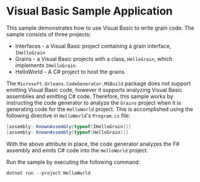 # Visual Basic Sample Application

This sample demonstrates how to use Visual Basic to write grain code. The sample consists of three projects:

* Interfaces - a Visual Basic project containing a grain interface, `IHelloGrain`
* Grains - a Visual Basic projects with a class, `HelloGrain`, which implements `IHelloGrain`
* HelloWorld - A C# project to host the grains

The `Microsoft.Orleans.CodeGenerator.MSBuild` package does not support emitting Visual Basic code, however it supports analyzing Visual Basic assemblies and emitting C# code.
Therefore, this sample works by instructing the code generator to analyze the `Grains` project when it is generating code for the `HelloWorld` project.
This is accomplished using the following directive in `HelloWorld`'s `Program.cs` file:

``` C#
[assembly: KnownAssembly(typeof(IHelloGrain))]
[assembly: KnownAssembly(typeof(HelloGrain))]
```

With the above attribute in place, the code generator analyzes the F# assembly and emits C# code into the `HelloWorld` project.

Run the sample by executing the following command:

``` powershell
dotnet run --project HelloWorld
```